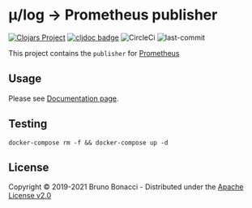 # μ/log -> Prometheus publisher
[![Clojars Project](https://img.shields.io/clojars/v/com.brunobonacci/mulog.svg)](https://clojars.org/com.brunobonacci/mulog)  [![cljdoc badge](https://cljdoc.org/badge/com.brunobonacci/mulog)](https://cljdoc.org/d/com.brunobonacci/mulog/CURRENT) ![CircleCi](https://img.shields.io/circleci/project/BrunoBonacci/mulog.svg) ![last-commit](https://img.shields.io/github/last-commit/BrunoBonacci/mulog.svg)


This project contains the `publisher` for [Prometheus](https://prometheus.io/)


## Usage

Please see [Documentation page](../doc/publishers/prometheus-publisher.md).

## Testing


``` shell
docker-compose rm -f && docker-compose up -d
```

## License

Copyright © 2019-2021 Bruno Bonacci - Distributed under the [Apache License v2.0](http://www.apache.org/licenses/LICENSE-2.0)
